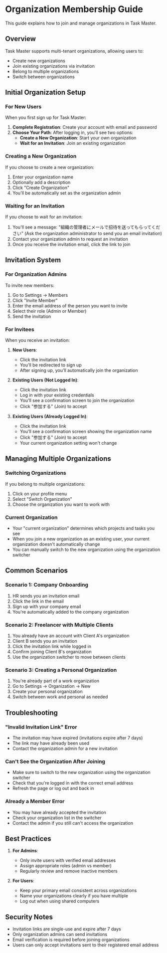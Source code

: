 # Organization Membership Guide

This guide explains how to join and manage organizations in Task Master.

## Overview

Task Master supports multi-tenant organizations, allowing users to:
- Create new organizations
- Join existing organizations via invitation
- Belong to multiple organizations
- Switch between organizations

## Initial Organization Setup

### For New Users

When you first sign up for Task Master:

1. **Complete Registration**: Create your account with email and password
2. **Choose Your Path**: After logging in, you'll see two options:
   - **Create a New Organization**: Start your own organization
   - **Wait for an Invitation**: Join an existing organization

### Creating a New Organization

If you choose to create a new organization:

1. Enter your organization name
2. Optionally add a description
3. Click "Create Organization"
4. You'll be automatically set as the organization admin

### Waiting for an Invitation

If you choose to wait for an invitation:

1. You'll see a message: "組織の管理者にメールで招待を送ってもらってください" (Ask the organization administrator to send you an email invitation)
2. Contact your organization admin to request an invitation
3. Once you receive the invitation email, click the link to join

## Invitation System

### For Organization Admins

To invite new members:

1. Go to Settings → Members
2. Click "Invite Member"
3. Enter the email address of the person you want to invite
4. Select their role (Admin or Member)
5. Send the invitation

### For Invitees

When you receive an invitation:

1. **New Users**: 
   - Click the invitation link
   - You'll be redirected to sign up
   - After signing up, you'll automatically join the organization

2. **Existing Users (Not Logged In)**:
   - Click the invitation link
   - Log in with your existing credentials
   - You'll see a confirmation screen to join the organization
   - Click "参加する" (Join) to accept

3. **Existing Users (Already Logged In)**:
   - Click the invitation link
   - You'll see a confirmation screen showing the organization name
   - Click "参加する" (Join) to accept
   - Your current organization setting won't change

## Managing Multiple Organizations

### Switching Organizations

If you belong to multiple organizations:

1. Click on your profile menu
2. Select "Switch Organization"
3. Choose the organization you want to work with

### Current Organization

- Your "current organization" determines which projects and tasks you see
- When you join a new organization as an existing user, your current organization doesn't automatically change
- You can manually switch to the new organization using the organization switcher

## Common Scenarios

### Scenario 1: Company Onboarding

1. HR sends you an invitation email
2. Click the link in the email
3. Sign up with your company email
4. You're automatically added to the company organization

### Scenario 2: Freelancer with Multiple Clients

1. You already have an account with Client A's organization
2. Client B sends you an invitation
3. Click the invitation link while logged in
4. Confirm joining Client B's organization
5. Use the organization switcher to move between clients

### Scenario 3: Creating a Personal Organization

1. You're already part of a work organization
2. Go to Settings → Organization → New
3. Create your personal organization
4. Switch between work and personal as needed

## Troubleshooting

### "Invalid Invitation Link" Error

- The invitation may have expired (invitations expire after 7 days)
- The link may have already been used
- Contact the organization admin for a new invitation

### Can't See the Organization After Joining

- Make sure to switch to the new organization using the organization switcher
- Check that you're logged in with the correct email address
- Refresh the page or log out and back in

### Already a Member Error

- You may have already accepted the invitation
- Check your organization list in the switcher
- Contact the admin if you still can't access the organization

## Best Practices

1. **For Admins**:
   - Only invite users with verified email addresses
   - Assign appropriate roles (admin vs member)
   - Regularly review and remove inactive members

2. **For Users**:
   - Keep your primary email consistent across organizations
   - Name your organizations clearly if you have multiple
   - Log out when using shared computers

## Security Notes

- Invitation links are single-use and expire after 7 days
- Only organization admins can send invitations
- Email verification is required before joining organizations
- Users can only accept invitations sent to their registered email address